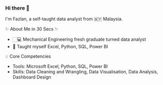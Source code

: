 ### Hi there 👋

<!--
**fazlanharun/fazlanharun** is a ✨ _special_ ✨ repository because its `README.md` (this file) appears on your GitHub profile.

Here are some ideas to get you started:

- 🔭 I’m currently working on ...
- 🌱 I’m currently learning ...
- 👯 I’m looking to collaborate on ...
- 🤔 I’m looking for help with ...
- 💬 Ask me about ...
- 📫 How to reach me: ...
- 😄 Pronouns: ...
- ⚡ Fun fact: ...
-->
I'm Fazlan, a self-taught data analyst from 🇲🇾 Malaysia.

✨ About Me in 30 Secs ✨
-   🏻‍💻 Mechanical Engineering fresh graduate turned data analyst
- 📝 Taught myself Excel, Python, SQL, Power BI

 💡 Core Competencies
- Tools: Microsoft Excel, Python,  SQL, Power BI
- Skills: Data Cleaning and Wrangling, Data Visualisation, Data Analysis, Dashboard Design
